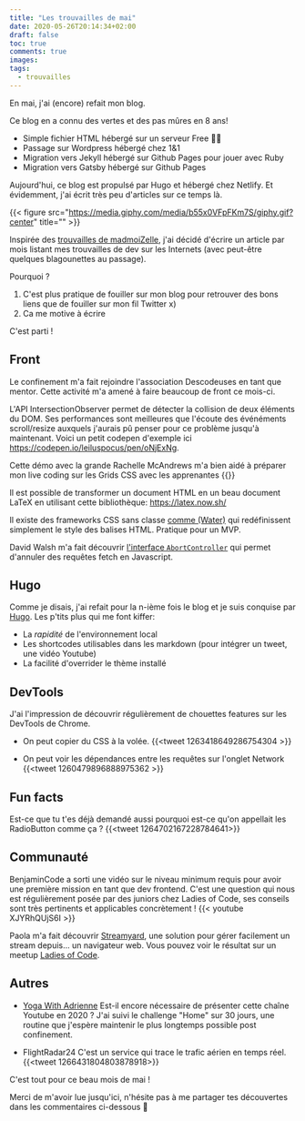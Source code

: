 ```yaml
---
title: "Les trouvailles de mai"
date: 2020-05-26T20:14:34+02:00
draft: false
toc: true
comments: true
images:
tags:
  - trouvailles
---
```


En mai, j'ai (encore) refait mon blog. 

Ce blog en a connu des vertes et des pas mûres en 8 ans! 

- Simple fichier HTML hébergé sur un serveur Free 👵🏼
- Passage sur Wordpress hébergé chez 1&1
- Migration vers Jekyll hébergé sur Github Pages pour jouer avec Ruby
- Migration vers Gatsby hébergé sur Github Pages

Aujourd'hui, ce blog est propulsé par Hugo et hébergé chez Netlify. Et évidemment, j'ai écrit très peu d'articles sur ce temps là.

{{< figure src="https://media.giphy.com/media/b55x0VFpFKm7S/giphy.gif?center" title="" >}}

Inspirée des [trouvailles de madmoiZelle](https://www.madmoizelle.com/rubriques/pour-rire/trouvailles-dinternet-pour-bien-commencer-la-semaine), j'ai décidé d'écrire un article par mois listant mes trouvailles de dev sur les Internets (avec peut-être quelques blagounettes au passage).

Pourquoi ? 

1. C'est plus pratique de fouiller sur mon blog pour retrouver des bons liens que de fouiller sur mon fil Twitter x)
2. Ca me motive à écrire

C'est parti ! 


## Front 
Le confinement m'a fait rejoindre l'association Descodeuses en tant que mentor. Cette activité m'a amené à faire beaucoup de front ce mois-ci. 

L'API IntersectionObserver permet de détecter la collision de deux éléments du DOM. Ses performances sont meilleures que l'écoute des événéments scroll/resize auxquels j'aurais pû penser pour ce problème jusqu'à maintenant.  Voici un petit codepen d'exemple ici https://codepen.io/leiluspocus/pen/oNjExNg. 

Cette démo avec la grande Rachelle McAndrews m'a bien aidé à préparer mon live coding sur les Grids CSS avec les apprenantes 
{{<youtube g1osnSY9mSU>}}

Il est possible de transformer un document HTML en un beau document LaTeX en utilisant cette bibliothèque: https://latex.now.sh/ 

Il existe des frameworks CSS sans classe [comme (Water)](https://watercss.kognise.dev/) qui redéfinissent simplement le style des balises HTML. Pratique pour un MVP.

David Walsh m'a fait découvrir [l'interface `AbortController`](https://davidwalsh.name/cancel-fetch) qui permet d'annuler des requêtes fetch en Javascript.  

## Hugo 
Comme je disais, j'ai refait pour la n-ième fois le blog et je suis conquise par [Hugo](https://gohugo.io/).
Les p'tits plus qui me font kiffer: 

- La _rapidité_ de l'environnement local
- Les shortcodes utilisables dans les markdown (pour intégrer un tweet, une vidéo Youtube)
- La facilité d'overrider le thème installé

## DevTools 
J'ai l'impression de découvrir régulièrement de chouettes features sur les DevTools de Chrome. 

- On peut copier du CSS à la volée.
{{<tweet 1263418649286754304 >}}

- On peut voir les dépendances entre les requêtes sur l'onglet Network
{{<tweet 1260479896888975362 >}}

## Fun facts

Est-ce que tu t'es déjà demandé aussi pourquoi est-ce qu'on appellait les RadioButton comme ça ?
{{<tweet 1264702167228784641>}}


## Communauté 

BenjaminCode a sorti une vidéo sur le niveau minimum requis pour avoir une première mission en tant que dev frontend. C'est une question qui nous est régulièrement posée par des juniors chez Ladies of Code, ses conseils sont très pertinents et applicables concrètement ! 
{{< youtube XJYRhQUjS6I >}}

Paola m'a fait découvrir [Streamyard](https://streamyard.com/), une solution pour gérer facilement un stream depuis... un navigateur web. Vous pouvez voir le résultat sur un meetup [Ladies of Code](https://www.youtube.com/watch?v=QGM_kT0KWXA&t=5s). 


## Autres

- [Yoga With Adrienne](https://www.youtube.com/channel/UCFKE7WVJfvaHW5q283SxchA)
Est-il encore nécessaire de présenter cette chaîne Youtube en 2020 ? J'ai suivi le challenge "Home" sur 30 jours, une routine que j'espère maintenir le plus longtemps possible post confinement. 

- FlightRadar24
C'est un service qui trace le trafic aérien en temps réel.
{{<tweet 1266431804803878918>}}

C'est tout pour ce beau mois de mai ! 

Merci de m'avoir lue jusqu'ici, n'hésite pas à me partager tes découvertes dans les commentaires ci-dessous 👋